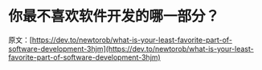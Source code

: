 # 你最不喜欢软件开发的哪一部分？

原文：[https://dev.to/newtorob/what-is-your-least-favorite-part-of-software-development-3hjm](https://dev.to/newtorob/what-is-your-least-favorite-part-of-software-development-3hjm)